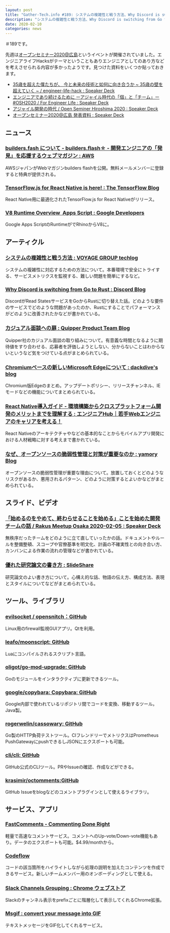 ```yaml
---
layout: post
title: "Gather-Tech.info #189: システムの複雑性と戦う方法、Why Discord is switching from Go to Rust、「始めるのをやめて、終わらせることを始める」ことを始めた開発チームの話 など"
description: "システムの複雑性と戦う方法、Why Discord is switching from Go to Rust、「始めるのをやめて、終わらせることを始める」ことを始めた開発チームの話 など"
date: 2020-02-10
categories: news
---
```


＃189です。

先週は[オープンセミナー2020@広島](https://osh-web.github.io/)というイベントが開催されていました。エンジニアライフHacksがテーマということもありエンジニアとしてのあり方などを考えさせられる内容が多かったようです。見つけた資料をいくつか貼っておきます。

- [35歳を超えた僕たちが、 今と未来の技術と如何に向き合うか ~ 35歳の壁を超えていく ~ / engineer-life-hack : Speaker Deck](https://speakerdeck.com/soudai/engineer-life-hack)
- [エンジニアであり続けるために ーアジャイル時代の「個」と「チーム」ー #OSH2020 / For Engineer Life : Speaker Deck](https://speakerdeck.com/takaking22/for-engineer-life)
- [アジャイル開発の時代 / Open Seminer Hiroshima 2020 : Speaker Deck](https://speakerdeck.com/kawaguti/open-seminer-hiroshima-2020)
- [オープンセミナー2020@広島 発表資料 : Speaker Deck](https://speakerdeck.com/nof/opunsemina2020-at-guang-dao-fa-biao-zi-liao)

## ニュース

### [builders.fash について - builders.flash☆ - 開発エンジニアの「発見」を応援するウェブマガジン : AWS](https://aws.amazon.com/jp/builders-flash/about/)

AWSジャパンがWebマガジンbuilders flashを公開。無料メールメンバーに登録すると特典が提供される。

### [TensorFlow.js for React Native is here! : The TensorFlow Blog](https://blog.tensorflow.org/2020/02/tensorflowjs-for-react-native-is-here.html)

React Native用に最適化されたTensorFlow.js for React Nativeがリリース。

### [V8 Runtime Overview  Apps Script : Google Developers](https://developers.google.com/apps-script/guides/v8-runtime)

Google Apps ScriptのRuntimeがでRhinoからV8に。

## アーティクル

### [システムの複雑性と戦う方法 : VOYAGE GROUP techlog](https://techlog.voyagegroup.com/entry/2020/02/03/080000)

システムの複雑性に対応するための方法について。本番環境で安全にトライする、サービスメトリクスを監視する、難しい問題を簡単にするなど。

### [Why Discord is switching from Go to Rust : Discord Blog](https://blog.discordapp.com/why-discord-is-switching-from-go-to-rust-a190bbca2b1f)

DiscordがRead StatesサービスをGoからRustに切り替えた話。どのような要件のサービスでどのような問題があったのか、Rustにすることでパフォーマンスがどのように改善されたかなどが書かれている。

### [カジュアル面談への扉 : Quipper Product Team Blog](https://quipper.hatenablog.com/entry/2020/02/05/casual-interview-in-quipper)

Quipper社のカジュアル面談の取り組みについて。有意義な時間となるように期待値をすり合わせる、応募者を評価しようとしない、分からないことはわからないというなど気をつけている点がまとめられている。

### [Chromiumベースの新しいMicrosoft Edgeについて : dackdive's blog](https://dackdive.hateblo.jp/entry/2020/02/06/090000)

Chromium版Edgeのまとめ。アップデートポリシー、リリースチャンネル、IEモードなどの機能についてまとめられている。

### [React Native導入ガイド - 環境構築からクロスプラットフォーム開発のメリットまでを理解する : エンジニアHub｜若手Webエンジニアのキャリアを考える！](https://employment.en-japan.com/engineerhub/entry/2020/02/06/103000)

React Nativeのアーキテクチャやなどの基本的なことからモバイルアプリ開発における人材戦略に対する考えまで書かれている。

### [なぜ、オープンソースの脆弱性管理と対策が重要なのか : yamory Blog](https://yamory.io/blog/why-oss-vulnerability-management-is-important/)

オープンソースの脆弱性管理が重要な理由について。放置しておくとどのようなリスクがあるか、悪用されるパターン、どのように対策するとよいかなどがまとめられている。

## スライド、ビデオ

### [「始めるのをやめて、終わらせることを始める」ことを始めた開発チームの話 / Rakus Meetup Osaka 2020-02-05 : Speaker Deck](https://speakerdeck.com/kyoshimoto/rakus-meetup-osaka-2020-02-05)

無秩序だったチームをどのように立て直していったかの話。ドキュメントやルールを整備整頓、スコープや官僚基準を明文化、計画の不確実性との向き合い方、カンバンによる作業の流れの管理などが書かれている。

### [優れた研究論文の書き方 : SlideShare](https://www.slideshare.net/kdmsnr/how-to-write-a-great-research-paper-226669082)

研究論文のよい書き方について。心構え的な話、物語の伝え方、構成方法、表現とスタイルについてなどがまとめられている。

## ツール、ライブラリ

### [evilsocket / opensnitch：GitHub](https://github.com/evilsocket/opensnitch)

Linux用のfirewall監視GUIアプリ。Qtを利用。

### [leafo/moonscript: GitHub](https://github.com/leafo/moonscript)

Luaにコンパイルされるスクリプト言語。

### [oligot/go-mod-upgrade: GitHub](https://github.com/oligot/go-mod-upgrade)

Goのモジュールをインタラクティブに更新できるツール。

### [google/copybara: Copybara: GitHub](https://github.com/google/copybara)

Google内部で使われているリポジトリ間でコードを変換、移動するツール。Java製。

### [rogerwelin/cassowary: GitHub](https://github.com/rogerwelin/cassowary)

Go製のHTTP負荷テストツール。CIフレンドリーでメトリクスはPrometheus PushGatewayにpushできるしJSONにエクスポートも可能。

### [cli/cli: GitHub](https://github.com/cli/cli)

GitHub公式のCLIツール。PRやIssueの確認、作成などができる。

### [krasimir/octomments:GitHub](https://github.com/krasimir/octomments)

GitHub Issueをblogなどのコメントプラグインとして使えるライブラリ。

## サービス、アプリ

### [FastComments - Commenting Done Right](https://fastcomments.com/)

軽量で高速なコメントサービス。コメントへのUp-vote/Down-vote機能もあり。データのエクスポートも可能。$4.99/monthから。

### [Codeflow](https://usecodeflow.com/)

コードの該当箇所をハイライトしながら処理の説明を加えたコンテンツを作成できるサービス。新しいチームメンバー用のオンボーディングとして使える。

### [Slack Channels Grouping : Chrome ウェブストア](https://chrome.google.com/webstore/detail/slack-channels-grouping/lcbnhfianneihfgkmfncnhpkpghedbkm?authuser=0&hl=ja)

Slackのチャンネル表示をprefixごとに階層化して表示してくれるChrome拡張。

### [Msgif : convert your message into GIF](https://msgif.net/)

テキストメッセージをGIF化してくれるサービス。
